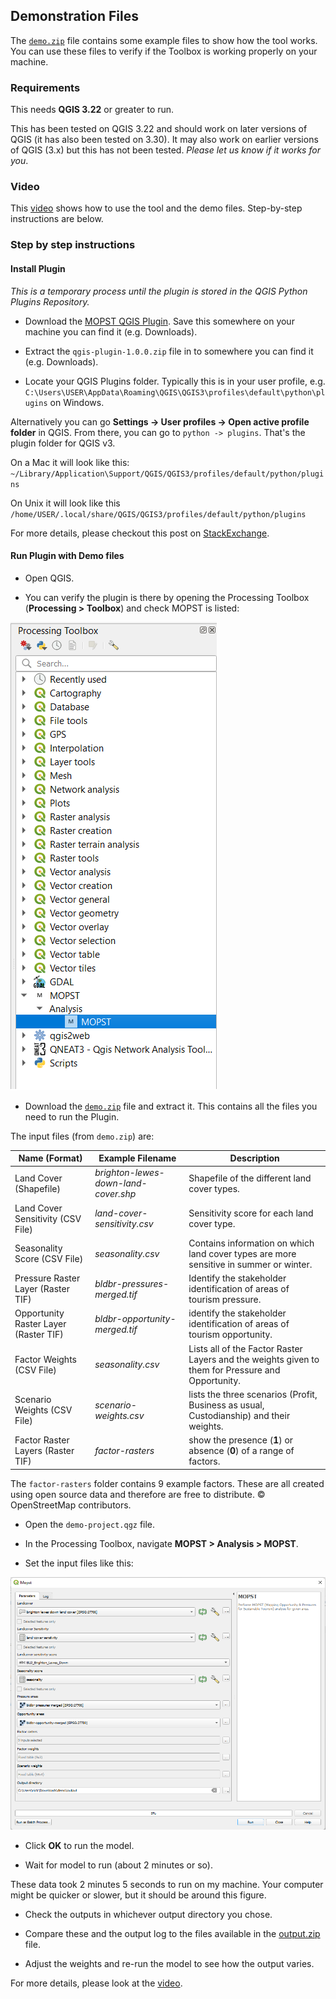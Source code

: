 ## Demonstration Files

The [`demo.zip`](https://github.com/mopst/qgis-plugin/releases/download/v1.0.0/demo.zip) file contains some example files to show how the tool works. You can use these files to verify if the Toolbox is working properly on your machine. 

### Requirements

This needs **QGIS 3.22** or greater to run.

This has been tested on QGIS 3.22 and should work on later versions of QGIS (it has also been tested on 3.30). It may also work on earlier versions of QGIS (3.x) but this has not been tested. *Please let us know if it works for you*. 

### Video

This [video](https://youtu.be/oK67PIRi64o) shows how to use the tool and the demo files. Step-by-step instructions are below. 
 
 
### Step by step instructions

#### Install Plugin

*This is a temporary process until the plugin is stored in the QGIS Python Plugins Repository.*

- Download the [MOPST QGIS Plugin](https://github.com/mopst/qgis-plugin/archive/refs/tags/v1.0.0.zip). Save this somewhere on your machine you can find it (e.g. Downloads). 

- Extract the `qgis-plugin-1.0.0.zip` file in to somewhere you can find it (e.g. Downloads). 

- Locate your QGIS Plugins folder. Typically this is in your user profile, e.g. `C:\Users\USER\AppData\Roaming\QGIS\QGIS3\profiles\default\python\plugins` on Windows. 

Alternatively you can go **Settings -> User profiles -> Open active profile folder** in QGIS. From there, you can go to `python -> plugins`. That's the plugin folder for QGIS v3.

On a Mac it will look like this: `~/Library/Application\Support/QGIS/QGIS3/profiles/default/python/plugins`

On Unix it will look like this `/home/USER/.local/share/QGIS/QGIS3/profiles/default/python/plugins`

For more details, please checkout this post on [StackExchange](https://gis.stackexchange.com/questions/274311/qgis-3-plugin-folder-location).

#### Run Plugin with Demo files

- Open QGIS.

- You can verify the plugin is there by opening the Processing Toolbox (**Processing > Toolbox**) and check MOPST is listed:

![Screenshot of the QGIS Processing Toolbox showing the MOPST Plugin](qgis-processing-screenshot.png)

- Download the [`demo.zip`](https://github.com/mopst/qgis-plugin/releases/download/v1.0.0/demo.zip) file and extract it. This contains all the files you need to run the Plugin. 

The input files (from `demo.zip`) are:

Name (Format) | Example Filename | Description
-- | -- | -- 
Land Cover (Shapefile) | *brighton-lewes-down-land-cover.shp* | Shapefile of the different land cover types. 
Land Cover Sensitivity (CSV File) | *land-cover-sensitivity.csv* | Sensitivity score for each land cover type.
Seasonality Score (CSV File) | *seasonality.csv* | Contains information on which land cover types are more sensitive in summer or winter. 
Pressure Raster Layer (Raster TIF) | *bldbr-pressures-merged.tif* | Identify the stakeholder identification of areas of tourism pressure. 
Opportunity Raster Layer (Raster TIF) | *bldbr-opportunity-merged.tif* | identify the stakeholder identification of areas of tourism opportunity. 
Factor Weights (CSV File) | *seasonality.csv* | Lists all of the Factor Raster Layers and the weights given to them for Pressure and Opportunity.
Scenario Weights (CSV File) | *scenario-weights.csv* | lists the three scenarios (Profit, Business as usual, Custodianship) and their weights. 
Factor Raster Layers (Raster TIF) | *factor-rasters* | show the presence (**1**) or absence (**0**) of a range of factors. 

The `factor-rasters` folder contains 9 example factors. These are all created using open source data and therefore are free to distribute. © OpenStreetMap contributors. 

- Open the `demo-project.qgz` file. 

- In the Processing Toolbox, navigate **MOPST > Analysis > MOPST**. 
- Set the input files like this:

![The input settings required for the demo data](demo-MOPST-plugin-inputs.png)

- Click **OK** to run the model.

- Wait for model to run (about 2 minutes or so). 

These data took 2 minutes 5 seconds to run on my machine. Your computer might be quicker or slower, but it should be around this figure. 

- Check the outputs in whichever output directory you chose. 

- Compare these and the output log to the files available in the [output.zip](https://github.com/mopst/qgis-plugin/releases/download/v1.0.0/output.zip) file. 

- Adjust the weights and re-run the model to see how the output varies.

For more details, please look at the [video](https://youtu.be/oK67PIRi64o).

